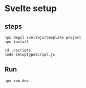 # Svelte setup

## steps

```
npx degit sveltejs/template project
npm install
```

```
cd ./scripts
node setupTypeScript.js
```

## Run

```
npm run dev
```

